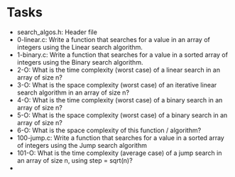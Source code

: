 ##

# Tasks
- search_algos.h: Header file
- 0-linear.c: Write a function that searches for a value in an array of integers using the Linear search algorithm.
- 1-binary.c: Write a function that searches for a value in a sorted array of integers using the Binary search algorithm.
- 2-O: What is the time complexity (worst case) of a linear search in an array of size n?
- 3-O: What is the space complexity (worst case) of an iterative linear search algorithm in an array of size n?
- 4-O: What is the time complexity (worst case) of a binary search in an array of size n?
- 5-O: What is the space complexity (worst case) of a binary search in an array of size n?
- 6-O: What is the space complexity of this function / algorithm?
- 100-jump.c: Write a function that searches for a value in a sorted array of integers using the Jump search algorithm
- 101-O: What is the time complexity (average case) of a jump search in an array of size n, using step = sqrt(n)?
- 